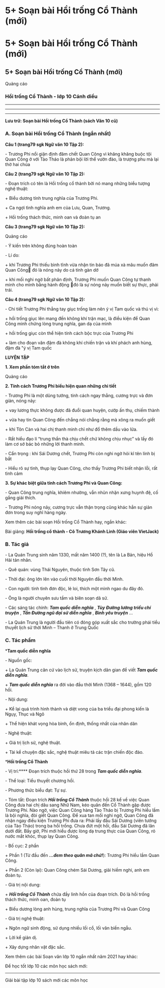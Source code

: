 # 5+ Soạn bài Hồi trống Cổ Thành (mới)

# 5+ Soạn bài Hồi trống Cổ Thành (mới)

## 5+ Soạn bài Hồi trống Cổ Thành (mới)

Quảng cáo

### Hồi trống Cổ Thành - lớp 10 Cánh diều

* * *

* * *

* * *

**Lưu trữ: Soạn bài Hồi trống Cổ Thành (sách Văn 10 cũ)**

### **A. Soạn bài Hồi trống Cổ Thành (ngắn nhất)**

**Câu 1 (trang79 sgk Ngữ văn 10 Tập 2):**

\- Trương Phi nổi giận định đâm chết Quan Công vì khăng khăng buộc tội Quan Công ở với Tào Tháo là phản bội lời thể vườn đào, là trượng phu mà lại thờ hai chúa 

**Câu 2 (trang79 sgk Ngữ văn 10 Tập 2):**

\- Đoạn trích có tên là Hồi trống cổ thành bởi nó mang những biểu tượng nghệ thuật: 

\+ Biểu dương tính trung nghĩa của Trương Phi. 

\+ Ca ngợi tình nghĩa anh em của Lưu, Quan, Trương. 

\+ Hồi trống thách thức, minh oan và đoàn tụ an 

**Câu 3 (trang79 sgk Ngữ văn 10 Tập 2):**

Quảng cáo

\- Ý kiến trên không đúng hoàn toàn 

\- Lí do: 

\+ khi Trương Phi thiếu bình tĩnh vừa nhận tin báo đã múa xà mâu muốn đâm Quan Công đó là nóng nảy do cá tính gàn dở 

\+ khi mối nghi ngờ bất phân định, Trương Phi muốn Quan Công tự thanh minh cho mình bằng hành động đó là sự nóng nảy muốn biết sự thực, phải trái. 

**Câu 4 (trang79 sgk Ngữ văn 10 Tập 2):**

\- Chi tiết Trương Phi thẳng tay giục trống làm nên ý vị Tam quốc và thú vị vì: 

\+ hồi trống giục lên mang đến không khí trận mạc, là điều kiện để Quan Công minh chứng lòng trung nghĩa, gan dạ của mình 

\+ hồi trống giục còn thể hiện tính cách bộc trực của Trương Phi 

\+ làm cho đoạn văn đậm đà không khí chiến trận và khí phách anh hùng, đậm đà "ý vị Tam quốc 

**LUYỆN TẬP**

**1\. Xem phần tóm tắt ở trên**

Quảng cáo

**2\. Tính cách Trương Phi biểu hiện quan những chi tiết**

\- Trương Phi là một dũng tướng, tính cách ngay thẳng, cương trực và đơn giản, nóng nảy: 

\+ vay lương thực không được đã đuổi quan huyện, cướp ấn thụ, chiếm thành 

\+ vừa hay tin Quan Công đến chẳng nói chẳng rằng mà xông ra muốn giết 

\+ khi Tôn Càn và hai chị thanh minh chỉ như đổ thêm dầu vào lửa. 

\- Rất hiểu đạo lí “trung thần thà chịu chết chứ không chịu nhục” và lấy đó làm cơ sở bác bỏ những lời thanh minh. 

\- Cẩn trọng : khi Sái Dương chết, Trương Phi còn nghi ngờ hỏi kĩ tên lính bị bắt 

\- Hiểu rõ sự tình, thụp lạy Quan Công, cho thấy Trương Phi biết nhận lỗi, rất tình cảm 

**3\. Sự khác biệt giữa tính cách Trương Phi và Quan Công:**

\- Quan Công trung nghĩa, khiêm nhường, vẫn nhũn nhặn xưng huynh đệ, cố gắng giải thích. 

\- Trương Phi nóng nảy, cương trực vẫn thận trọng cũng khác hẳn sự giản đơn trong suy nghĩ hàng ngày. 

Xem thêm các bài soạn Hồi trống Cổ Thành hay, ngắn khác:

Bài giảng: **Hồi trống cổ thành - Cô Trương Khánh Linh (Giáo viên VietJack)**

### **B. Tác giả**

\- La Quán Trung sinh năm 1330, mất năm 1400 (?), tên là La Bản, hiệu Hồ Hải tản nhân.

\- Quê quán: vùng Thái Nguyên, thuộc tỉnh Sơn Tây cũ.

\- Thời đại: ông lớn lên vào cuối thời Nguyên đầu thời Minh.

\- Con người: tính tình đơn độc, lẻ loi, thích một mình ngao du đây đó.

\- Ông là người chuyên sưu tầm và biên soạn dã sử.

\- Các sáng tác chính: **_Tam quốc diễn nghĩa_** , **_Tùy Đường lưỡng triều chí truyện_** , **_Tấn Đường ngũ đại sử diễn nghĩa_** , **_Bình yêu truyện_** …

\- La Quán Trung là người đầu tiên có đóng góp xuất sắc cho trường phái tiểu thuyết lịch sử thời Minh – Thanh ở Trung Quốc

### **C. Tác phẩm**

***Tam quốc diễn nghĩa**

\- Nguồn gốc:

\+ La Quán Trung căn cứ vào lịch sử, truyện kịch dân gian để viết **_Tam quốc diễn nghĩa_**.

\+ **_Tam quốc diễn nghĩa_** ra đời vào đầu thời Minh (1368 – 1644), gồm 120 hồi.

\- Nội dung:

\+ Kể lại quá trình hình thành và diệt vong của ba triều đại phong kiến là Ngụy, Thục và Ngô

\+ Thể hiện khát vọng hòa bình, ổn định, thống nhất của nhân dân

\- Nghệ thuật:

\+ Giá trị lịch sử, nghệ thuật.

\+ Tài kể chuyện đặc sắc, nghệ thuật miêu tả các trận chiến độc đáo.

***Hồi trống Cổ Thành**

\- Vị trí:**** Đoạn trích thuộc hồi thứ 28 trong **_Tam quốc diễn nghĩa_**.

\- Thể loại: Tiểu thuyết chương hồi.

\- Phương thức biểu đạt: Tự sự.

\- Tóm tắt: Đoạn trích **_Hồi trống Cổ Thành_** thuộc hồi 28 kể về việc Quan Công đưa hai chị dâu sang Nhữ Nam, kéo quân đến Cổ Thành gặp được Trương Phi. Nào ngờ, việc Quan Công hàng Tào Tháo bị Trương Phi hiểu lầm là bội nghĩa, đòi giết Quan Công. Để xua tan mối nghi ngờ, Quan Công đã nhận ngay điều kiện Trương Phi đưa ra: Phải lấy đầu Sái Dương (viên tướng của Tào Tháo) trong ba hồi trống. Chưa đứt một hồi, đầu Sái Dương đã lăn dưới đất. Bấy giờ, Phi mới hiểu được lòng dạ trung thực của Quan Công, rỏ nước mắt khóc, thụp lạy Quan Công.

\- Bố cục: 2 phần

\+ Phần 1 (Từ đầu đến **_…đem theo quân mã chứ!_**): Trương Phi hiểu lầm Quan Công.

\+ Phần 2 (Còn lại): Quan Công chém Sái Dương, giải hiềm nghi, anh em đoàn tụ.

\- Giá trị nội dung:

\+ **_Hồi trống Cổ Thành_** chứa đầy linh hồn của đoạn trích. Đó là hồi trống thách thức, minh oan, đoàn tụ

\+ Biếu dương lòng anh hùng, trung nghĩa của Trương Phi và Quan Công

\- Giá trị nghệ thuật:

\+ Ngôn ngữ sinh động, sử dụng nhiều lối cổ, lối văn biền ngẫu.

\+ Lời kể giản dị.

\+ Xây dựng nhân vật đặc sắc.

Xem thêm các bài Soạn văn lớp 10 ngắn nhất năm 2021 hay khác:

Để học tốt lớp 10 các môn học sách mới:

* * *

Giải bài tập lớp 10 sách mới các môn học

